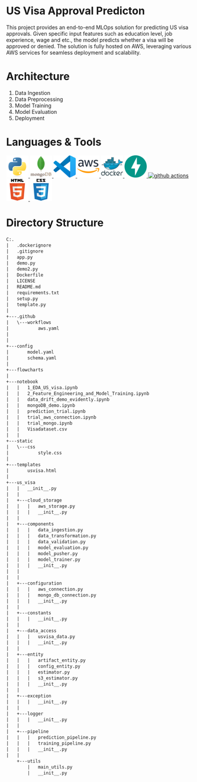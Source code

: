 # US Visa Approval Predicton
This project provides an end-to-end MLOps solution for predicting US visa approvals. Given specific input features such as education level, job experience, wage and etc., the model predicts whether a visa will be approved or denied. The solution is fully hosted on AWS, leveraging various AWS services for seamless deployment and scalability.

# Architecture
1. Data Ingestion
2. Data Preprocessing
3. Model Training
4. Model Evaluation
5. Deployment

# Languages & Tools
<div align="">
  <a href="https://www.python.org" target="_blank" rel="noreferrer">
    <img src="https://raw.githubusercontent.com/devicons/devicon/master/icons/python/python-original.svg" alt="python" width="60" height="60"/>
  </a>
  <a href="https://www.mongodb.com" target="_blank" rel="noreferrer">
    <img src="https://raw.githubusercontent.com/devicons/devicon/master/icons/mongodb/mongodb-original-wordmark.svg" alt="mongodb" width="60" height="60"/>
  </a>
  <a href="https://code.visualstudio.com" target="_blank" rel="noreferrer">
    <img src="https://raw.githubusercontent.com/devicons/devicon/master/icons/vscode/vscode-original.svg" alt="vscode" width="60" height="60"/>
  </a>
  <a href="https://aws.amazon.com/s3/" target="_blank" rel="noreferrer">
    <img src="https://raw.githubusercontent.com/devicons/devicon/master/icons/amazonwebservices/amazonwebservices-original-wordmark.svg" alt="aws s3" width="60" height="60"/>
  </a>
  <a href="https://www.docker.com/" target="_blank" rel="noreferrer">
    <img src="https://raw.githubusercontent.com/devicons/devicon/master/icons/docker/docker-original-wordmark.svg" alt="docker" width="60" height="60"/>
  </a>
  <a href="https://fastapi.tiangolo.com" target="_blank" rel="noreferrer">
    <img src="https://raw.githubusercontent.com/devicons/devicon/master/icons/fastapi/fastapi-original.svg" alt="fastapi" width="60" height="60"/>
  </a>
  <a href="https://github.com/features/actions" target="_blank" rel="noreferrer">
    <img src="https://avatars.githubusercontent.com/u/44036562?s=200&v=4" alt="github actions" width="60" height="60"/>
  </a>
  <a href="https://developer.mozilla.org/en-US/docs/Web/HTML" target="_blank" rel="noreferrer">
    <img src="https://raw.githubusercontent.com/devicons/devicon/master/icons/html5/html5-original-wordmark.svg" alt="html" width="60" height="60"/>
  </a>
  <a href="https://developer.mozilla.org/en-US/docs/Web/CSS" target="_blank" rel="noreferrer">
    <img src="https://raw.githubusercontent.com/devicons/devicon/master/icons/css3/css3-original-wordmark.svg" alt="css" width="60" height="60"/>
  </a>
</div>

# Directory Structure

```
C:.
|   .dockerignore
|   .gitignore
|   app.py
|   demo.py
|   demo2.py
|   Dockerfile
|   LICENSE
|   README.md
|   requirements.txt
|   setup.py
|   template.py
|
+---.github
|   \---workflows
|           aws.yaml
|
|
+---config
|       model.yaml
|       schema.yaml
|
+---flowcharts
|
+---notebook
|   |   1_EDA_US_visa.ipynb
|   |   2_Feature_Engineering_and_Model_Training.ipynb
|   |   data_drift_demo_evidently.ipynb
|   |   mongoDB_demo.ipynb
|   |   prediction_trial.ipynb
|   |   trial_aws_connection.ipynb
|   |   trial_mongo.ipynb
|   |   Visadataset.csv
|   |
+---static
|   \---css
|           style.css
|
+---templates
|       usvisa.html
|
+---us_visa
|   |   __init__.py
|   |
|   +---cloud_storage
|   |   |   aws_storage.py
|   |   |   __init__.py
|   |
|   +---components
|   |   |   data_ingestion.py
|   |   |   data_transformation.py
|   |   |   data_validation.py
|   |   |   model_evaluation.py
|   |   |   model_pusher.py
|   |   |   model_trainer.py
|   |   |   __init__.py
|   |   
|   |
|   +---configuration
|   |   |   aws_connection.py
|   |   |   mongo_db_connection.py
|   |   |   __init__.py
|   |
|   +---constants
|   |   |   __init__.py
|   |
|   +---data_access
|   |   |   usvisa_data.py
|   |   |   __init__.py
|   |
|   +---entity
|   |   |   artifact_entity.py
|   |   |   config_entity.py
|   |   |   estimator.py
|   |   |   s3_estimator.py
|   |   |   __init__.py
|   |
|   +---exception
|   |   |   __init__.py
|   |
|   +---logger
|   |   |   __init__.py
|   |
|   +---pipeline
|   |   |   prediction_pipeline.py
|   |   |   training_pipeline.py
|   |   |   __init__.py
|   |
    +---utils
        |   main_utils.py
        |   __init__.py
```
